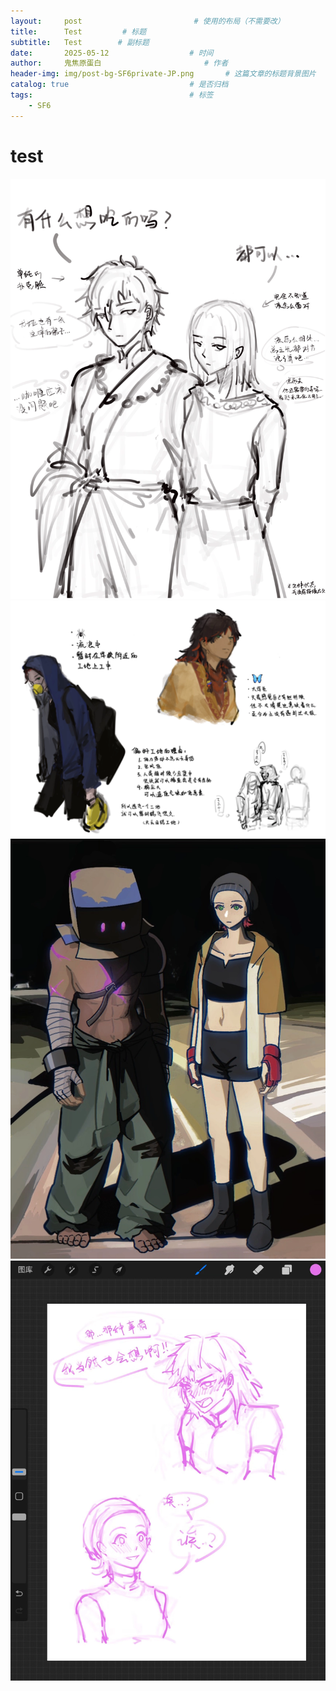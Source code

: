```yaml
---
layout:     post                         # 使用的布局（不需要改）
title:      Test         # 标题 
subtitle:   Test        # 副标题
date:       2025-05-12 				    # 时间
author:     鬼焦原蛋白 					    # 作者
header-img: img/post-bg-SF6private-JP.png 	    # 这篇文章的标题背景图片
catalog: true 						    # 是否归档
tags:								    # 标签
    - SF6
---
```


# test

<img src="https://github.com/kogaCHNH2COOH/kogaCHNH2COOH.github.io/blob/master/img/post-250513-1.webp" alt="回归之后" />
<img src="https://github.com/kogaCHNH2COOH/kogaCHNH2COOH.github.io/blob/master/img/post-250513-2.webp" alt="蝶舞人设" />
<img src="https://github.com/kogaCHNH2COOH/kogaCHNH2COOH.github.io/blob/master/img/post-250513-3.webp" alt="meme" />
<img src="https://github.com/kogaCHNH2COOH/kogaCHNH2COOH.github.io/blob/master/img/post-250513-4.webp" alt="纯情哨向" />
